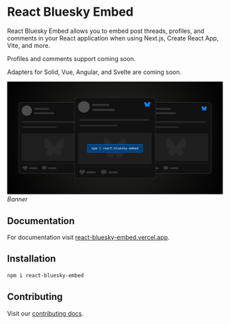 # React Bluesky Embed

React Bluesky Embed allows you to embed post threads, profiles, and comments in your React application when using Next.js, Create React App, Vite, and more.

Profiles and comments support coming soon.

Adapters for Solid, Vue, Angular, and Svelte are coming soon.

![Banner](/apps/site/public/opengraph-image.png)
*Banner*

## Documentation

For documentation visit [react-bluesky-embed.vercel.app](https://react-bluesky-embed.vercel.app).

## Installation

```sh
npm i react-bluesky-embed
```

## Contributing

Visit our [contributing docs](https://react-bluesky-embed.vercel.app/contributing).
